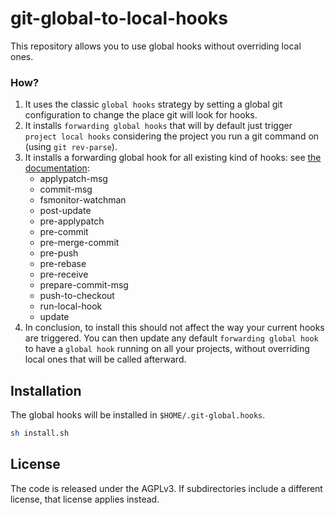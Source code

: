 # git-global-to-local-hooks

This repository allows you to use global hooks without overriding local ones.

### How?

1. It uses the classic `global hooks` strategy by setting a global git configuration to change the place git will look for hooks.
2. It installs `forwarding global hooks` that will by default just trigger `project local hooks` considering the project you run a git command on (using `git rev-parse`).
3. It installs a forwarding global hook for all existing kind of hooks: see [the documentation](https://git-scm.com/docs/githooks):
    - applypatch-msg
    - commit-msg
    - fsmonitor-watchman
    - post-update
    - pre-applypatch
    - pre-commit
    - pre-merge-commit
    - pre-push
    - pre-rebase
    - pre-receive
    - prepare-commit-msg
    - push-to-checkout
    - run-local-hook
    - update
4. In conclusion, to install this should not affect the way your current hooks are triggered. You can then update any default `forwarding global hook` to have a `global hook` running on all your projects, without overriding local ones that will be called afterward.


## Installation

The global hooks will be installed in `$HOME/.git-global.hooks`.

```bash
sh install.sh
```

## License

The code is released under the AGPLv3. 
If subdirectories include a different license, that license applies instead.
